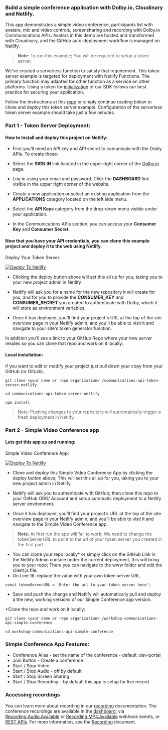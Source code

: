 ### Build a simple conference application with Dolby.io, Cloudinary and Netlify.

This app demonstrates a simple video conference, participants list with avatars, mic and video controls, screensharing and recording with Dolby.io Communications APIs. Avatars in this demo are hosted and transformed with Cloudinary, and the GitHub auto-deployment workflow is managed on Netlify.  

> **Note**: 
> To run this example; You will be required to setup a token
> server.

We've created a serverless function to satisfy that requirement. This token server example is targeted for deployment with Netlify Functions. The primary function may adapted for other function as a service on other platforms.  Using a token for [initialization](https://docs.dolby.io/communications-apis/docs/initializing-javascript) of our SDK follows our best practice for securing your application.

Follow the instructions at this [repo](https://github.com/dolbyio-samples/communications-api-token-server-netlify) or simply continue reading below to clone and deploy this token server example. Configuration of the serverless token server example should take just a few minutes.

### Part 1 - Token Server Deployment:
#### How to Install and deploy this project on Netlify:
- First you'll need an API key and API secret to comunicate with the Dobly APIs. To create those:

- Select the **SIGN IN** link located in the upper right corner of the [Dolby.io](https://dolby.io) page.

- Log in using your email and password. Click the **DASHBOARD** link visible in the upper right corner of the website.

- Create a new application or select an existing application from the **APPLICATIONS** category located on the left side menu.

- Select the **API Keys** category from the drop-down menu visible under your application.

- In the Communications APIs section, you can access your **Consumer Key** and **Consumer Secret**.

####  Now that you have your API credentials, you can clone this example project and deploy it to the web using Netlify.
 
Deploy Your Token Server: 

 [![Deploy To Netlify](https://www.netlify.com/img/deploy/button.svg)](https://app.netlify.com/start/deploy?repository=https://github.com/dolbyio-samples/communications-api-token-server-netlify) 
- Clicking the deploy button above will set this all up for you, taking you to your new project admin in Netlify

- Netlify will ask you for a name for the new repository it will create for you, and for you to provide the **CONSUMER_KEY** and **CONSUMER_SECRET** you created to authenticate with Dolby, which it will store as environment variables.

- Once it has deployed, you'll find your project's URL at the top of the site overview page in your Netlify admin, and you'll be able to visit it and navigate to your site's token generator function.  

In addition you'll see a link to your GitHub Repo where your new server resides so you can clone that repo and work on it locally:
 
#### Local installation:

if you want to edit or modify your project just pull down your copy from your GitHub (or GitLab).

```
git clone <your name or repo organization> /communications-api-token-server-netlify
```

```
cd communications-api-token-server-netlify
```

```
npm install
```

>Note: Pushing changes to your repository will autromatically trigger a fresh deployment in Netlify.


### Part 2 -  Simple Video Conference app
#### Lets get this app up and running:
Simple Video Conference App:

[![Deploy To Netlify](https://www.netlify.com/img/deploy/button.svg)](https://app.netlify.com/start/deploy?repository=https://github.com/dolbyio-samples/workshop-communications-api-simple-conference)

- Clone and deploy this Simple Video Conference App by clicking the deploy button above; This will set this all up for you, taking you to your new project admin in Netlify.
    
-   Netlify will ask you to authenticate with GitHub; then clone this repo to your GitHub ORG/ Account and setup automatic deployment to a Netlify server environment. 
-   Once it has deployed, you’ll find your project’s URL at the top of the site overview page in your Netlify admin, and you’ll be able to visit it and navigate to the Simple Video Conference app.

>**Note**: At first run the app will fail to work; We need to change the tokenServerURL to point to the url of your token server you created in the first part.

- You can clone your repo locally*  or simply click on the GitHub Link in the Netlify Admin console under the current deployment, this will bring you to your repo; There you can navigate to the www folder and edit the client.js file.
- On Line 16: replace the value with your own token server URL.
```
const tokenServerURL = 'Enter the url to your token server here';
```

-  Save and push the change and Netlify will automatically pull and deploy a the new, working versions of our Simple Conference app version. 


*Clone the repo and work on it locally:
```
git clone <your name or repo organization> /workshop-communications-api-simple-conference
```

```
cd workshop-communications-api-simple-conference
```

###  Simple Conference App Features:
- Conference Alias - set the name of the conference - default:  dev-portal  
- Join Button  - Create a conference
- Start / Stop Video
- Start / Stop Audio - off by default
 - Start / Stop Screen Sharing
- Start / Stop Recording - by default this app is setup for live record.   

### Accessing recordings
You can learn more about recording in our [recording](https://docs.dolby.io/communications-apis/docs/guides-recording-mechanisms) documentation. 
The conference recordings are available in the  [dashboard](https://dolby.io/dashboard/applications/summary), via  [Recording.Audio.Available](https://docs.dolby.io/communications-apis/docs/webhooks-events-recordingaudioavailable)  or  [Recording.MP4.Available](https://docs.dolby.io/communications-apis/docs/webhooks-events-recordingmp4available) webhook events, or  [REST APIs](https://docs.dolby.io/communications-apis/reference/recordings). For more information, see the  [Recording](https://docs.dolby.io/communications-apis/docs/recording-javascript)  document.
